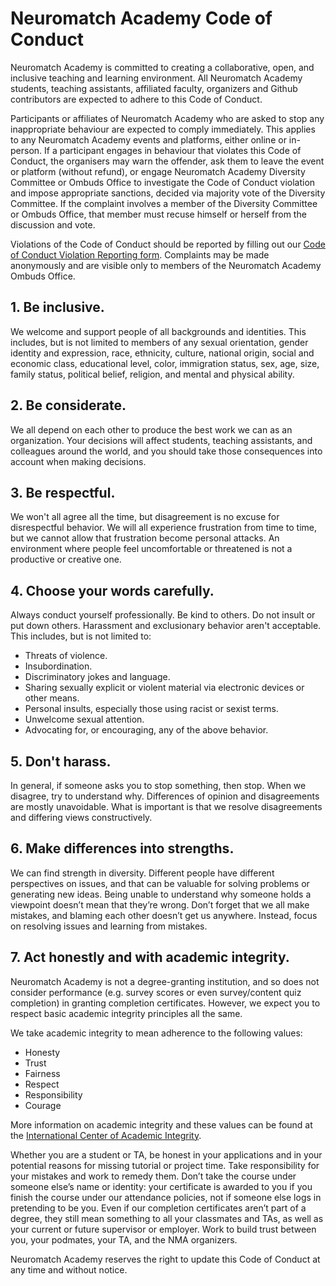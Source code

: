 # Neuromatch Academy Code of Conduct

Neuromatch Academy is committed to creating a collaborative, open, and inclusive teaching and learning environment. All Neuromatch Academy students, teaching assistants, affiliated faculty, organizers and Github contributors are expected to adhere to this Code of Conduct.  

Participants or affiliates of Neuromatch Academy who are asked to stop any inappropriate behaviour are expected to comply immediately. This applies to any Neuromatch Academy events and platforms, either online or in-person. If a participant engages in behaviour that violates this Code of Conduct, the organisers may warn the offender, ask them to leave the event or platform (without refund), or engage Neuromatch Academy Diversity Committee or Ombuds Office to investigate the Code of Conduct violation and impose appropriate sanctions, decided via majority vote of the Diversity Committee. If the complaint involves a member of the Diversity Committee or Ombuds Office, that member must recuse himself or herself from the discussion and vote.

Violations of the Code of Conduct should be reported by filling out our [Code of Conduct Violation Reporting form](https://forms.office.com/Pages/ResponsePage.aspx?id=DQSIkWdsW0yxEjajBLZtrQAAAAAAAAAAAANAASlhytdUMUdaSkZXQzRCV1lFWEdaSFhUMDdSWkUwUC4u). Complaints may be made anonymously and are visible only to members of the Neuromatch Academy Ombuds Office.

## 1. Be inclusive.

We welcome and support people of all backgrounds and identities. This includes, but is not limited to members of any sexual orientation, gender identity and expression, race, ethnicity, culture, national origin, social and economic class, educational level, color, immigration status, sex, age, size, family status, political belief, religion, and mental and physical ability.

## 2. Be considerate.

We all depend on each other to produce the best work we can as an organization. Your decisions will affect students, teaching assistants, and colleagues around the world, and you should take those consequences into account when making decisions.

## 3. Be respectful.

We won't all agree all the time, but disagreement is no excuse for disrespectful behavior. We will all experience frustration from time to time, but we cannot allow that frustration become personal attacks. An environment where people feel uncomfortable or threatened is not a productive or creative one.

## 4. Choose your words carefully.

Always conduct yourself professionally. Be kind to others. Do not insult or put down others. Harassment and exclusionary behavior aren't acceptable. This includes, but is not limited to:



*   Threats of violence.
*   Insubordination.
*   Discriminatory jokes and language.
*   Sharing sexually explicit or violent material via electronic devices or other means.
*   Personal insults, especially those using racist or sexist terms.
*   Unwelcome sexual attention.
*   Advocating for, or encouraging, any of the above behavior.

## 5. Don't harass.

In general, if someone asks you to stop something, then stop. When we disagree, try to understand why. Differences of opinion and disagreements are mostly unavoidable. What is important is that we resolve disagreements and differing views constructively.

## 6. Make differences into strengths.

We can find strength in diversity. Different people have different perspectives on issues, and that can be valuable for solving problems or generating new ideas. Being unable to understand why someone holds a viewpoint doesn’t mean that they’re wrong. Don’t forget that we all make mistakes, and blaming each other doesn’t get us anywhere. Instead, focus on resolving issues and learning from mistakes.

## 7. Act honestly and with academic integrity.

Neuromatch Academy is not a degree-granting institution, and so does not consider performance (e.g. survey scores or even survey/content quiz completion) in granting completion certificates. However, we expect you to respect basic academic integrity principles all the same. 

We take academic integrity to mean adherence to the following values:
*   Honesty
*   Trust
*   Fairness
*   Respect
*   Responsibility
*   Courage

More information on academic integrity and these values can be found at the [International Center of Academic Integrity](https://academicintegrity.org/images/pdfs/20019_ICAI-Fundamental-Values_R12.pdf).

Whether you are a student or TA, be honest in your applications and in your potential reasons for missing tutorial or project time. Take responsibility for your mistakes and work to remedy them. Don’t take the course under someone else’s name or identity: your certificate is awarded to you if you finish the course under our attendance policies, not if someone else logs in pretending to be you. Even if our completion certificates aren’t part of a degree, they still mean something to all your classmates and TAs, as well as your current or future supervisor or employer. Work to build trust between you, your podmates, your TA, and the NMA organizers.


Neuromatch Academy reserves the right to update this Code of Conduct at any time and without notice.
